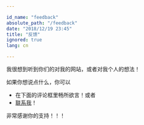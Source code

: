 ```yaml
---

id_name: "feedback"
absolute_path: "/feedback"
date: "2018/12/19 23:45"
title: "反馈"
ignored: true
lang: cn

---
```


<div>

我很想到听到你们的对我的网站，或者对我个人的想法！

如果你想说点什么，你可以

- 在下面的评论框里畅所欲言！或者
- [联系我](/en/about/me#contacts)！

非常感谢你的支持！！！

</div>
